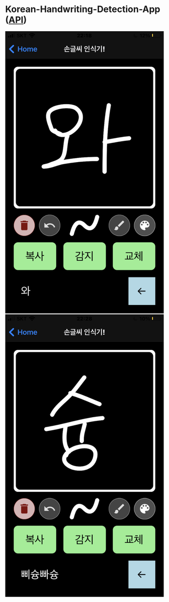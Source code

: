 # Korean-Handwriting-Detection-App ([API](https://github.com/star14ms/Korean-Handwriting-Detection))

![](./assets/screenshot1.png)
![](./assets/screenshot2.png)
